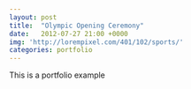```yaml
---
layout: post
title:  "Olympic Opening Ceremony"
date:   2012-07-27 21:00 +0000
img: 'http://lorempixel.com/401/102/sports/'
categories: portfolio
---
```


This is a portfolio example